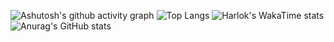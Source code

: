 ![Ashutosh's github activity graph](https://github-readme-activity-graph.vercel.app/graph?username=MegaDrage&theme=tokyo-night)
![Top Langs](https://github-readme-stats.vercel.app/api/top-langs/?username=MegaDrage&layout=pie)
![Harlok's WakaTime stats](https://github-readme-stats.vercel.app/api/wakatime?username=@MegaDrage&layout=compact)
![Anurag's GitHub stats](https://github-readme-stats.vercel.app/api?username=MegaDrage&show_icons=true&theme=radical)
